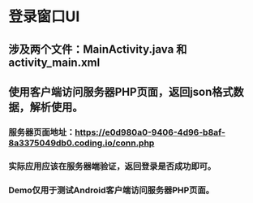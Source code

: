 # 登录窗口UI
## 涉及两个文件：MainActivity.java 和 activity_main.xml
## 使用客户端访问服务器PHP页面，返回json格式数据，解析使用。
### 服务器页面地址：https://e0d980a0-9406-4d96-b8af-8a3375049db0.coding.io/conn.php
### 实际应用应该在服务器端验证，返回登录是否成功即可。
### Demo仅用于测试Android客户端访问服务器PHP页面。
